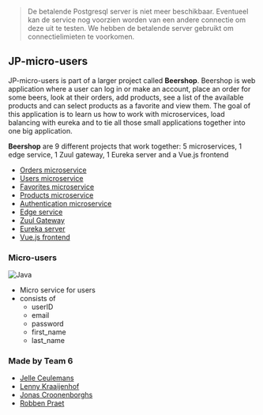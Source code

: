 > De betalende Postgresql server is niet meer beschikbaar. Eventueel kan de service nog voorzien worden van een andere connectie om deze uit te testen. We hebben de betalende server gebruikt om connectielimieten te voorkomen.

## JP-micro-users

JP-micro-users is part of a larger project called **Beershop**. Beershop is web application where a user can log in or make an account, place an order for some beers, look at their orders, add products, see a list of the available products and can select products as a favorite and view them. The goal of this application is to learn us how to work with microservices, load balancing with eureka and to tie all those small applications together into one big application.

**Beershop** are 9 different projects that work together: 5 microservices, 1 edge service, 1 Zuul gateway, 1 Eureka server and a Vue.js frontend
- [Orders microservice](https://github.com/lennykr/jp-micro-orders)
- [Users microservice](https://github.com/lennykr/jp-micro-users)
- [Favorites microservice](https://github.com/lennykr/jp-micro-favorites)
- [Products microservice](https://github.com/lennykr/jp-micro-products)
- [Authentication microservice](https://github.com/lennykr/jp-micro-authentication)
- [Edge service](https://github.com/lennykr/jp-edge)
- [Zuul Gateway](https://github.com/lennykr/jp-gateway)
- [Eureka server](https://github.com/lennykr/jp-eureka)
- [Vue.js frontend](https://github.com/lennykr/jp-front)

### Micro-users
![Java](https://img.shields.io/badge/Written%20in%20-JAVA-red)
- Micro service for users
- consists of
    - userID
    - email
    - password
    - first_name
    - last_name



### Made by Team 6
- [Jelle Ceulemans](https://github.com/JelleCeulemans1997)
- [Lenny Kraaijenhof](https://github.com/lennykr)
- [Jonas Croonenborghs](https://github.com/JonasCroonenborghs)
- [Robben Praet](https://github.com/RobbenP)
